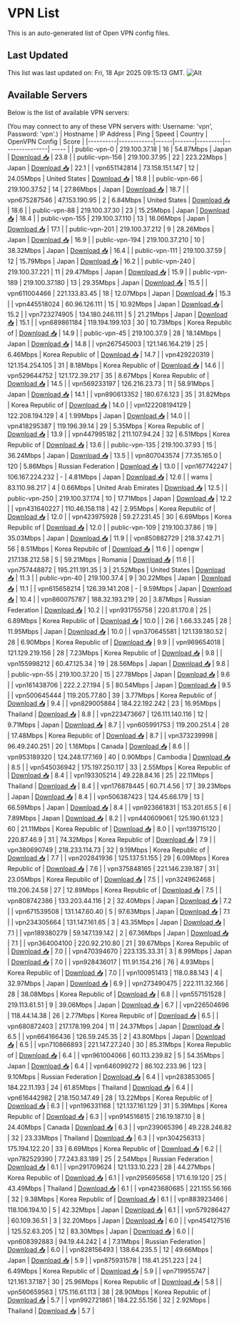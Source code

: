 # VPN List

This is an auto-generated list of Open VPN config files.

## Last Updated

This list was last updated on: Fri, 18 Apr 2025 09:15:13 GMT.
![Alt](https://repobeats.axiom.co/api/embed/186b98318ef1479477931607c1ad7d823f12451f.svg "Repobeats analytics image")

## Available Servers

Below is the list of available VPN servers:

(You may connect to any of these VPN servers with: Username: 'vpn', Password: 'vpn'.)
| Hostname | IP Address | Ping | Speed | Country | OpenVPN Config | Score |
|----------|------------|------|-------|---------|----------------| ----- |
| public-vpn-0 | 219.100.37.18 | 16 | 54.87Mbps | Japan | [Download 📥](./configs/server_0_JP.ovpn) | 23.8 |
| public-vpn-156 | 219.100.37.95 | 22 | 223.22Mbps | Japan | [Download 📥](./configs/server_1_JP.ovpn) | 22.1 |
| vpn651142814 | 73.158.151.147 | 12 | 24.05Mbps | United States | [Download 📥](./configs/server_2_US.ovpn) | 18.8 |
| public-vpn-66 | 219.100.37.52 | 14 | 27.86Mbps | Japan | [Download 📥](./configs/server_3_JP.ovpn) | 18.7 |
| vpn675287546 | 47.153.190.95 | 2 | 6.84Mbps | United States | [Download 📥](./configs/server_4_US.ovpn) | 18.6 |
| public-vpn-88 | 219.100.37.30 | 23 | 15.25Mbps | Japan | [Download 📥](./configs/server_5_JP.ovpn) | 18.4 |
| public-vpn-155 | 219.100.37.110 | 13 | 18.06Mbps | Japan | [Download 📥](./configs/server_6_JP.ovpn) | 17.1 |
| public-vpn-201 | 219.100.37.212 | 9 | 28.26Mbps | Japan | [Download 📥](./configs/server_7_JP.ovpn) | 16.9 |
| public-vpn-194 | 219.100.37.210 | 10 | 38.32Mbps | Japan | [Download 📥](./configs/server_8_JP.ovpn) | 16.4 |
| public-vpn-111 | 219.100.37.59 | 12 | 15.79Mbps | Japan | [Download 📥](./configs/server_9_JP.ovpn) | 16.2 |
| public-vpn-240 | 219.100.37.221 | 11 | 29.47Mbps | Japan | [Download 📥](./configs/server_10_JP.ovpn) | 15.9 |
| public-vpn-189 | 219.100.37.180 | 13 | 29.35Mbps | Japan | [Download 📥](./configs/server_11_JP.ovpn) | 15.5 |
| vpn611004466 | 221.133.83.45 | 18 | 12.07Mbps | Japan | [Download 📥](./configs/server_12_JP.ovpn) | 15.3 |
| vpn445518024 | 60.96.126.111 | 15 | 10.92Mbps | Japan | [Download 📥](./configs/server_13_JP.ovpn) | 15.2 |
| vpn723274905 | 134.180.246.111 | 5 | 21.21Mbps | Japan | [Download 📥](./configs/server_14_JP.ovpn) | 15.1 |
| vpn689861184 | 119.194.199.103 | 30 | 10.73Mbps | Korea Republic of | [Download 📥](./configs/server_15_KR.ovpn) | 14.9 |
| public-vpn-45 | 219.100.37.9 | 28 | 18.14Mbps | Japan | [Download 📥](./configs/server_16_JP.ovpn) | 14.8 |
| vpn267545003 | 121.146.164.219 | 25 | 6.46Mbps | Korea Republic of | [Download 📥](./configs/server_17_KR.ovpn) | 14.7 |
| vpn429220319 | 121.154.254.105 | 31 | 8.18Mbps | Korea Republic of | [Download 📥](./configs/server_18_KR.ovpn) | 14.6 |
| vpn529644752 | 121.172.39.217 | 35 | 8.67Mbps | Korea Republic of | [Download 📥](./configs/server_19_KR.ovpn) | 14.5 |
| vpn569233197 | 126.216.23.73 | 11 | 58.91Mbps | Japan | [Download 📥](./configs/server_20_JP.ovpn) | 14.1 |
| vpn890613352 | 180.67.6.123 | 35 | 31.82Mbps | Korea Republic of | [Download 📥](./configs/server_21_KR.ovpn) | 14.0 |
| vpn122208194129 | 122.208.194.129 | 4 | 1.99Mbps | Japan | [Download 📥](./configs/server_22_JP.ovpn) | 14.0 |
| vpn418295387 | 119.196.39.14 | 29 | 5.35Mbps | Korea Republic of | [Download 📥](./configs/server_23_KR.ovpn) | 13.9 |
| vpn447995182 | 211.107.94.24 | 32 | 6.51Mbps | Korea Republic of | [Download 📥](./configs/server_24_KR.ovpn) | 13.6 |
| public-vpn-135 | 219.100.37.93 | 15 | 36.24Mbps | Japan | [Download 📥](./configs/server_25_JP.ovpn) | 13.5 |
| vpn807043574 | 77.35.165.0 | 120 | 5.86Mbps | Russian Federation | [Download 📥](./configs/server_26_RU.ovpn) | 13.0 |
| vpn167742247 | 106.167.224.232 | - | 4.81Mbps | Japan | [Download 📥](./configs/server_27_JP.ovpn) | 12.6 |
| wams | 83.110.98.217 | 4 | 0.66Mbps | United Arab Emirates | [Download 📥](./configs/server_28_AE.ovpn) | 12.5 |
| public-vpn-250 | 219.100.37.174 | 10 | 17.71Mbps | Japan | [Download 📥](./configs/server_29_JP.ovpn) | 12.2 |
| vpn431640227 | 110.46.158.118 | 42 | 2.95Mbps | Korea Republic of | [Download 📥](./configs/server_30_KR.ovpn) | 12.0 |
| vpn423975928 | 59.27.231.45 | 30 | 6.69Mbps | Korea Republic of | [Download 📥](./configs/server_31_KR.ovpn) | 12.0 |
| public-vpn-109 | 219.100.37.86 | 19 | 35.03Mbps | Japan | [Download 📥](./configs/server_32_JP.ovpn) | 11.9 |
| vpn850882729 | 218.37.42.71 | 56 | 8.51Mbps | Korea Republic of | [Download 📥](./configs/server_33_KR.ovpn) | 11.6 |
| opengw | 217.138.212.58 | 5 | 59.21Mbps | Romania | [Download 📥](./configs/server_34_RO.ovpn) | 11.6 |
| vpn757448872 | 195.211.191.35 | 3 | 21.52Mbps | United States | [Download 📥](./configs/server_35_US.ovpn) | 11.3 |
| public-vpn-40 | 219.100.37.4 | 9 | 30.22Mbps | Japan | [Download 📥](./configs/server_36_JP.ovpn) | 11.1 |
| vpn615658214 | 126.39.141.208 | - | 9.59Mbps | Japan | [Download 📥](./configs/server_37_JP.ovpn) | 10.4 |
| vpn860075787 | 188.32.193.219 | 20 | 3.87Mbps | Russian Federation | [Download 📥](./configs/server_38_RU.ovpn) | 10.2 |
| vpn931755758 | 220.81.170.8 | 25 | 6.89Mbps | Korea Republic of | [Download 📥](./configs/server_39_KR.ovpn) | 10.0 |
| 2i6 | 1.66.33.245 | 28 | 11.95Mbps | Japan | [Download 📥](./configs/server_40_JP.ovpn) | 10.0 |
| vpn370645581 | 121.139.180.52 | 28 | 6.90Mbps | Korea Republic of | [Download 📥](./configs/server_41_KR.ovpn) | 9.9 |
| vpn969654018 | 121.129.219.156 | 28 | 7.23Mbps | Korea Republic of | [Download 📥](./configs/server_42_KR.ovpn) | 9.8 |
| vpn155998212 | 60.47.125.34 | 19 | 28.56Mbps | Japan | [Download 📥](./configs/server_43_JP.ovpn) | 9.8 |
| public-vpn-55 | 219.100.37.20 | 15 | 27.78Mbps | Japan | [Download 📥](./configs/server_44_JP.ovpn) | 9.6 |
| vpn161438706 | 222.2.27.194 | 5 | 80.54Mbps | Japan | [Download 📥](./configs/server_45_JP.ovpn) | 9.5 |
| vpn500645444 | 119.205.77.80 | 39 | 3.77Mbps | Korea Republic of | [Download 📥](./configs/server_46_KR.ovpn) | 9.4 |
| vpn829005884 | 184.22.192.242 | 23 | 16.95Mbps | Thailand | [Download 📥](./configs/server_47_TH.ovpn) | 8.8 |
| vpn223473667 | 126.111.140.116 | 12 | 9.71Mbps | Japan | [Download 📥](./configs/server_48_JP.ovpn) | 8.7 |
| vpn605991753 | 119.200.251.4 | 28 | 17.48Mbps | Korea Republic of | [Download 📥](./configs/server_49_KR.ovpn) | 8.7 |
| vpn373239998 | 96.49.240.251 | 20 | 1.16Mbps | Canada | [Download 📥](./configs/server_50_CA.ovpn) | 8.6 |
| vpn953189320 | 124.248.177.169 | 40 | 0.90Mbps | Cambodia | [Download 📥](./configs/server_51_KH.ovpn) | 8.5 |
| vpn545036942 | 175.197.250.117 | 33 | 2.55Mbps | Korea Republic of | [Download 📥](./configs/server_52_KR.ovpn) | 8.4 |
| vpn193305214 | 49.228.84.16 | 25 | 22.11Mbps | Thailand | [Download 📥](./configs/server_53_TH.ovpn) | 8.4 |
| vpn176878445 | 60.71.4.56 | 17 | 39.23Mbps | Japan | [Download 📥](./configs/server_54_JP.ovpn) | 8.4 |
| vpn506387423 | 124.45.66.179 | 13 | 66.59Mbps | Japan | [Download 📥](./configs/server_55_JP.ovpn) | 8.4 |
| vpn923661831 | 153.201.65.5 | 6 | 7.89Mbps | Japan | [Download 📥](./configs/server_56_JP.ovpn) | 8.2 |
| vpn440609061 | 125.190.61.123 | 60 | 21.11Mbps | Korea Republic of | [Download 📥](./configs/server_57_KR.ovpn) | 8.0 |
| vpn139715120 | 220.87.46.9 | 31 | 74.32Mbps | Korea Republic of | [Download 📥](./configs/server_58_KR.ovpn) | 7.9 |
| vpn380690749 | 218.233.114.73 | 32 | 9.19Mbps | Korea Republic of | [Download 📥](./configs/server_59_KR.ovpn) | 7.7 |
| vpn202841936 | 125.137.51.155 | 29 | 6.09Mbps | Korea Republic of | [Download 📥](./configs/server_60_KR.ovpn) | 7.6 |
| vpn375848165 | 221.146.239.187 | 31 | 23.05Mbps | Korea Republic of | [Download 📥](./configs/server_61_KR.ovpn) | 7.5 |
| vpn324962468 | 119.206.24.58 | 27 | 12.89Mbps | Korea Republic of | [Download 📥](./configs/server_62_KR.ovpn) | 7.5 |
| vpn808742386 | 133.203.44.116 | 2 | 32.40Mbps | Japan | [Download 📥](./configs/server_63_JP.ovpn) | 7.2 |
| vpn671539508 | 131.147.60.40 | 5 | 97.63Mbps | Japan | [Download 📥](./configs/server_64_JP.ovpn) | 7.1 |
| vpn234305664 | 131.147.161.65 | 3 | 43.35Mbps | Japan | [Download 📥](./configs/server_65_JP.ovpn) | 7.1 |
| vpn189380279 | 59.147.139.142 | 2 | 67.36Mbps | Japan | [Download 📥](./configs/server_66_JP.ovpn) | 7.1 |
| vpn364004100 | 220.92.210.80 | 21 | 39.67Mbps | Korea Republic of | [Download 📥](./configs/server_67_KR.ovpn) | 7.0 |
| vpn470394670 | 223.135.33.31 | 3 | 8.99Mbps | Japan | [Download 📥](./configs/server_68_JP.ovpn) | 7.0 |
| vpn928436017 | 111.91.154.216 | 76 | 4.93Mbps | Korea Republic of | [Download 📥](./configs/server_69_KR.ovpn) | 7.0 |
| vpn100951413 | 118.0.88.143 | 4 | 32.97Mbps | Japan | [Download 📥](./configs/server_70_JP.ovpn) | 6.9 |
| vpn273490475 | 222.111.32.166 | 28 | 38.08Mbps | Korea Republic of | [Download 📥](./configs/server_71_KR.ovpn) | 6.8 |
| vpn557151528 | 219.113.61.51 | 9 | 39.06Mbps | Japan | [Download 📥](./configs/server_72_JP.ovpn) | 6.7 |
| vpn226504696 | 118.44.14.38 | 26 | 2.77Mbps | Korea Republic of | [Download 📥](./configs/server_73_KR.ovpn) | 6.5 |
| vpn680872403 | 217.178.199.204 | 11 | 24.37Mbps | Japan | [Download 📥](./configs/server_74_JP.ovpn) | 6.5 |
| vpn664166436 | 126.59.245.35 | 2 | 43.80Mbps | Japan | [Download 📥](./configs/server_75_JP.ovpn) | 6.5 |
| vpn710866893 | 221.147.27.240 | 30 | 85.31Mbps | Korea Republic of | [Download 📥](./configs/server_76_KR.ovpn) | 6.4 |
| vpn961004066 | 60.113.239.82 | 5 | 54.35Mbps | Japan | [Download 📥](./configs/server_77_JP.ovpn) | 6.4 |
| vpn646099272 | 86.102.233.96 | 123 | 9.10Mbps | Russian Federation | [Download 📥](./configs/server_78_RU.ovpn) | 6.4 |
| vpn283853065 | 184.22.11.193 | 24 | 61.85Mbps | Thailand | [Download 📥](./configs/server_79_TH.ovpn) | 6.4 |
| vpn616442982 | 218.150.147.49 | 28 | 13.22Mbps | Korea Republic of | [Download 📥](./configs/server_80_KR.ovpn) | 6.3 |
| vpn196331168 | 121.137.161.129 | 31 | 5.39Mbps | Korea Republic of | [Download 📥](./configs/server_81_KR.ovpn) | 6.3 |
| vpn914516815 | 216.19.187.10 | 8 | 24.40Mbps | Canada | [Download 📥](./configs/server_82_CA.ovpn) | 6.3 |
| vpn239065396 | 49.228.246.82 | 32 | 23.33Mbps | Thailand | [Download 📥](./configs/server_83_TH.ovpn) | 6.3 |
| vpn304256313 | 175.194.122.20 | 33 | 6.69Mbps | Korea Republic of | [Download 📥](./configs/server_84_KR.ovpn) | 6.2 |
| vpn782529390 | 77.243.83.189 | 25 | 2.54Mbps | Russian Federation | [Download 📥](./configs/server_85_RU.ovpn) | 6.1 |
| vpn291709624 | 121.133.10.223 | 28 | 44.27Mbps | Korea Republic of | [Download 📥](./configs/server_86_KR.ovpn) | 6.1 |
| vpn295695658 | 171.6.19.120 | 25 | 43.49Mbps | Thailand | [Download 📥](./configs/server_87_TH.ovpn) | 6.1 |
| vpn423680685 | 221.155.56.166 | 32 | 9.38Mbps | Korea Republic of | [Download 📥](./configs/server_88_KR.ovpn) | 6.1 |
| vpn883923466 | 118.106.194.10 | 5 | 42.32Mbps | Japan | [Download 📥](./configs/server_89_JP.ovpn) | 6.1 |
| vpn579286427 | 60.109.36.51 | 3 | 32.20Mbps | Japan | [Download 📥](./configs/server_90_JP.ovpn) | 6.0 |
| vpn454127516 | 125.52.63.205 | 12 | 83.30Mbps | Japan | [Download 📥](./configs/server_91_JP.ovpn) | 6.0 |
| vpn608392883 | 94.19.44.242 | 4 | 7.31Mbps | Russian Federation | [Download 📥](./configs/server_92_RU.ovpn) | 6.0 |
| vpn828156493 | 138.64.235.5 | 12 | 49.66Mbps | Japan | [Download 📥](./configs/server_93_JP.ovpn) | 5.9 |
| vpn875931578 | 118.41.251.223 | 24 | 6.49Mbps | Korea Republic of | [Download 📥](./configs/server_94_KR.ovpn) | 5.9 |
| vpn719955747 | 121.161.37.187 | 30 | 25.96Mbps | Korea Republic of | [Download 📥](./configs/server_95_KR.ovpn) | 5.8 |
| vpn560659563 | 175.116.61.113 | 38 | 28.90Mbps | Korea Republic of | [Download 📥](./configs/server_96_KR.ovpn) | 5.7 |
| vpn992721861 | 184.22.55.156 | 32 | 2.92Mbps | Thailand | [Download 📥](./configs/server_97_TH.ovpn) | 5.7 |
